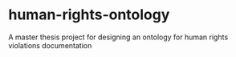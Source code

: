 # human-rights-ontology
A master thesis project for designing an ontology for human rights violations documentation


